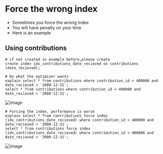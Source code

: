 # Force the wrong index 

   * Sometimes you force the wrong index
   * You will have penalty on your time
   * Here is an example

## Using contributions 

```
# if not created in example before,please create
create index idx_contributions_date_recieved on contributions (date_recieved); 
```

```
# Do what the optimizer wants
explain select * from contributions where contribution_id < 400000 and date_recieved < '2000-12-31';
select * from contributions where contribution_id < 400000 and date_recieved < '2000-12-31';
```

![image](https://github.com/user-attachments/assets/804c1be1-52f5-454d-a5cb-c38b2bace278)



```
# Forcing the index, performance is worse
explain select * from contributions force index (idx_contributions_date_recieved) where contribution_id < 400000 and date_recieved < '2000-12-31';
select * from contributions force index (idx_contributions_date_recieved) where contribution_id < 400000 and date_recieved < '2000-12-31';
```

![image](https://github.com/user-attachments/assets/23b3f9de-0dd0-47d7-9364-815ddd2439d6)
